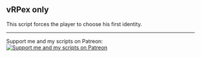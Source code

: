## vRPex only

This script forces the player to choose his first identity.

***************************************************************************************************************************************************
Support me and my scripts on Patreon:  
[![Support me and my scripts on Patreon](http://i.imgur.com/dyePK6Q.png)](https://www.patreon.com/Sighmir)  
